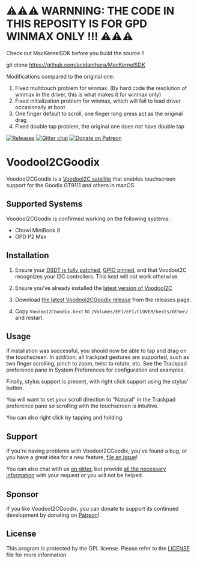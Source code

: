 # ⚠️⚠️⚠️ WARNNING: THE CODE IN THIS REPOSITY IS FOR GPD WINMAX ONLY !!! ⚠️⚠️⚠️
Check out MacKernelSDK before you build the source !!

git clone https://github.com/acidanthera/MacKernelSDK

Modifications compared to the original one:
1. Fixed multitouch problem for winmax. (By hard code the resolution of winmax in the driver, this is what makes it for winmax only)
2. Fixed initialization problem for winmax, which will fail to load driver occasionally at boot
3. One finger default to scroll, one finger long press act as the original drag
4. Fixed double tap problem, the original one does not have double tap


[![Releases](https://img.shields.io/github/release/lazd/VoodooI2CGoodix.svg)](https://github.com/lazd/VoodooI2CGoodix/releases) 
[![Gitter chat](https://img.shields.io/gitter/room/nwjs/nw.js.svg?colorB=ed1965)](https://gitter.im/lazd/VoodooI2CGoodix) 
[![Donate on Patreon](https://img.shields.io/badge/patreon-donate-green.svg)](https://www.patreon.com/lazd)



# VoodooI2CGoodix

VoodooI2CGoodix is a [VoodooI2C satellite](https://github.com/alexandred/VoodooI2C) that enables touchscreen support for the Goodix GT9111 and others in macOS.

## Supported Systems

VoodooI2CGoodix is confirmed working on the following systems:

* Chuwi MiniBook 8
* GPD P2 Max

## Installation

1. Ensure your [DSDT is fully patched](https://github.com/alexandred/VoodooI2C-Patches), [GPIO pinned](https://voodooi2c.github.io/#GPIO%20Pinning/GPIO%20Pinning), and that VoodooI2C recognizes your I2C controllers. This kext will not work otherwise.

2. Ensure you've already installed the [latest version of VoodooI2C](https://github.com/alexandred/VoodooI2C/releases)

3. Download [the latest VoodooI2CGoodix release](https://github.com/lazd/VoodooI2CGoodix/releases) from the releases page.

4. Copy `VoodooI2CGoodix.kext` to `/Volumes/EFI/EFI/CLOVER/kexts/Other/` and restart.

## Usage

If installation was successful, you should now be able to tap and drag on the touchscreen. In addition, all trackpad gestures are supported, such as two finger scrolling, pinch to zoom, twist to rotate, etc. See the Trackpad preference pane in System Preferences for configuration and examples.

Finally, stylus support is present, with right click support using the stylus' button.

You will want to set your scroll direction to "Natural" in the Trackpad preference pane so scrolling with the touchscreen is intuitive.

You can also right click by tapping and holding.

## Support

If you're having problems with VoodooI2CGoodix, you've found a bug, or you have a great idea for a new feature, [file an issue](https://github.com/lazd/VoodooI2CGoodix/issues/new/choose)!

You can also chat with us [on gitter](https://gitter.im/lazd/VoodooI2CGoodix), but provide [all the necessary information](Troubleshooting.md) with your request or you will not be helped.

## Sponsor

If you like VoodooI2CGoodix, you can donate to support its continued development by donating on [Patreon](https://www.patreon.com/lazd)!

## License

This program is protected by the GPL license. Please refer to the [LICENSE](LICENSE) file for more information
